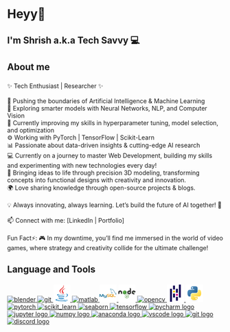 <h1 align="left">Heyy👋</h1>

###

<h2 align="left">I'm Shrish a.k.a Tech Savvy 💻</h2>

###

<h2 align="left">About me</h2>

###

<p align="left">✨ Tech Enthusiast | Researcher ✨<br><br>🚀 Pushing the boundaries of Artificial Intelligence & Machine Learning<br>🧠 Exploring smarter models with Neural Networks, NLP, and Computer Vision<br>🎯 Currently improving my skills in hyperparameter tuning, model selection, and optimization<br>⚙️ Working with PyTorch | TensorFlow | Scikit-Learn<br>📊 Passionate about data-driven insights & cutting-edge AI research<br>💻 Currently on a journey to master Web Development, building my skills and experimenting with new technologies every day! <br>🎨 Bringing ideas to life through precision 3D modeling, transforming concepts into functional designs with creativity and innovation. <br>🌍 Love sharing knowledge through open-source projects & blogs.<br><br>💡 Always innovating, always learning. Let’s build the future of AI together! 🤝<br><br>📫 Connect with me: [LinkedIn | Portfolio]<br><br>Fun Fact⚡: 🎮 In my downtime, you’ll find me immersed in the world of video games, where strategy and creativity collide for the ultimate challenge!</p>

###

<h2 align="left">Language and Tools</h2>

###

<p align="left">
</p>

<p align="left"> <a href="https://www.blender.org/" target="_blank" rel="noreferrer"> <img src="https://download.blender.org/branding/community/blender_community_badge_white.svg" alt="blender" width="40" height="40"/> </a> <a href="https://git-scm.com/" target="_blank" rel="noreferrer"> <img src="https://www.vectorlogo.zone/logos/git-scm/git-scm-icon.svg" alt="git" width="40" height="40"/> </a> <a href="https://www.java.com" target="_blank" rel="noreferrer"> <img src="https://raw.githubusercontent.com/devicons/devicon/master/icons/java/java-original.svg" alt="java" width="40" height="40"/> </a> <a href="https://www.mathworks.com/" target="_blank" rel="noreferrer"> <img src="https://upload.wikimedia.org/wikipedia/commons/2/21/Matlab_Logo.png" alt="matlab" width="40" height="40"/> </a> <a href="https://www.mysql.com/" target="_blank" rel="noreferrer"> <img src="https://raw.githubusercontent.com/devicons/devicon/master/icons/mysql/mysql-original-wordmark.svg" alt="mysql" width="40" height="40"/> </a> <a href="https://nodejs.org" target="_blank" rel="noreferrer"> <img src="https://raw.githubusercontent.com/devicons/devicon/master/icons/nodejs/nodejs-original-wordmark.svg" alt="nodejs" width="40" height="40"/> </a> <a href="https://opencv.org/" target="_blank" rel="noreferrer"> <img src="https://www.vectorlogo.zone/logos/opencv/opencv-icon.svg" alt="opencv" width="40" height="40"/> </a> <a href="https://pandas.pydata.org/" target="_blank" rel="noreferrer"> <img src="https://raw.githubusercontent.com/devicons/devicon/2ae2a900d2f041da66e950e4d48052658d850630/icons/pandas/pandas-original.svg" alt="pandas" width="40" height="40"/> </a> <a href="https://www.python.org" target="_blank" rel="noreferrer"> <img src="https://raw.githubusercontent.com/devicons/devicon/master/icons/python/python-original.svg" alt="python" width="40" height="40"/> </a> <a href="https://pytorch.org/" target="_blank" rel="noreferrer"> <img src="https://www.vectorlogo.zone/logos/pytorch/pytorch-icon.svg" alt="pytorch" width="40" height="40"/> </a> <a href="https://scikit-learn.org/" target="_blank" rel="noreferrer"> <img src="https://upload.wikimedia.org/wikipedia/commons/0/05/Scikit_learn_logo_small.svg" alt="scikit_learn" width="40" height="40"/> </a> <a href="https://seaborn.pydata.org/" target="_blank" rel="noreferrer"> <img src="https://seaborn.pydata.org/_images/logo-mark-lightbg.svg" alt="seaborn" width="40" height="40"/> </a> <a href="https://www.tensorflow.org" target="_blank" rel="noreferrer"> <img src="https://www.vectorlogo.zone/logos/tensorflow/tensorflow-icon.svg" alt="tensorflow" width="40" height="40"/>
<img src="https://cdn.jsdelivr.net/gh/devicons/devicon/icons/pycharm/pycharm-original.svg" height="40" alt="pycharm logo"  />
<img src="https://cdn.jsdelivr.net/gh/devicons/devicon/icons/jupyter/jupyter-original.svg" height="40" alt="jupyter logo"  />
<img src="https://cdn.jsdelivr.net/gh/devicons/devicon/icons/numpy/numpy-original.svg" height="40" alt="numpy logo"  />
<img src="https://cdn.jsdelivr.net/gh/devicons/devicon/icons/anaconda/anaconda-original.svg" height="40" alt="anaconda logo"  />
<img src="https://cdn.jsdelivr.net/gh/devicons/devicon/icons/vscode/vscode-original.svg" height="40" alt="vscode logo"  />
<img src="https://cdn.jsdelivr.net/gh/devicons/devicon/icons/git/git-original.svg" height="40" alt="git logo"  />
<img src="https://cdn.simpleicons.org/discord/5865F2" height="40" alt="discord logo"  />

</a> </p>

###
